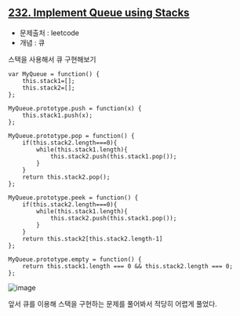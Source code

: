 ## [232. Implement Queue using Stacks](https://leetcode.com/problems/implement-queue-using-stacks/?envType=problem-list-v2&envId=queue&difficulty=EASY)

- 문제출처 : leetcode
- 개념 : 큐

스택을 사용해서 큐 구현해보기

```
var MyQueue = function() {
    this.stack1=[];
    this.stack2=[];
};

MyQueue.prototype.push = function(x) {
    this.stack1.push(x);
};

MyQueue.prototype.pop = function() {
    if(this.stack2.length===0){
        while(this.stack1.length){
            this.stack2.push(this.stack1.pop());
        }
    }
    return this.stack2.pop();
};

MyQueue.prototype.peek = function() {
    if(this.stack2.length===0){
        while(this.stack1.length){
            this.stack2.push(this.stack1.pop());
        }
    }
    return this.stack2[this.stack2.length-1]
};

MyQueue.prototype.empty = function() {
    return this.stack1.length === 0 && this.stack2.length === 0;
};
```
![image](https://github.com/user-attachments/assets/eb86abcf-1f41-4595-9459-c7cb2dd463a8)

앞서 큐를 이용해 스택을 구현하는 문제를 풀어봐서 적당히 어렵게 풀었다.
